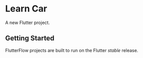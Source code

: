 # Learn Car

A new Flutter project.

## Getting Started

FlutterFlow projects are built to run on the Flutter _stable_ release.
